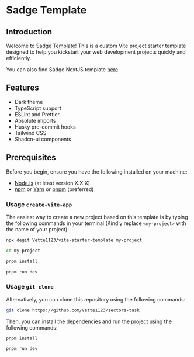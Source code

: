 # Sadge Template

## Introduction

Welcome to [Sadge Template](https://github.com/Vette1123/vite-starter-template)! This is a custom Vite project starter template designed to help you kickstart your web development projects quickly and efficiently.

You can also find Sadge NextJS template [here](https://github.com/Vette1123/next-js-starter-template)

## Features

- Dark theme
- TypeScript support
- ESLint and Prettier
- Absolute imports
- Husky pre-commit hooks
- Tailwind CSS
- Shadcn-ui components

## Prerequisites

Before you begin, ensure you have the following installed on your machine:

- [Node.js](https://nodejs.org) (at least version X.X.X)
- [npm](https://www.npmjs.com/get-npm) or [Yarn](https://yarnpkg.com/getting-started/install) or [pnpm](https://pnpm.io/installation) (preferred)

### Usage `create-vite-app`

The easiest way to create a new project based on this template is by typing the following commands in your terminal (Kindly replace `<my-project>` with the name of your project):

```bash
npx degit Vette1123/vite-starter-template my-project

cd my-project

pnpm install

pnpm run dev
```

### Usage `git clone`

Alternatively, you can clone this repository using the following commands:

```bash
git clone https://github.com/Vette1123/sectors-task
```

Then, you can install the dependencies and run the project using the following commands:

```bash
pnpm install
```

```bash
pnpm run dev
```
